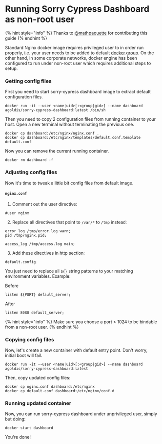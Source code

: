 # Running Sorry Cypress Dashboard as non-root user

{% hint style="info" %}
Thanks to [@mathpaquette](https://github.com/mathpaquette) for  contributing this guide
{% endhint %}

Standard Nginx docker image requires privileged user to in order run properly, i.e. your user needs to be added to default [docker group](https://docs.docker.com/engine/install/linux-postinstall). On the other hand, in some corporate networks, docker engine has been configured to run under non-root user which requires additional steps to setup.

### Getting config files

First you need to start sorry-cypress dashboard image to extract default configuration files.

```text
docker run -it --user <name|uid>[:<group|gid>] --name dashboard agoldis/sorry-cypress-dashboard:latest /bin/sh
```

Then you need to copy 2 configuration files from running container to your host. Open a new terminal without terminating the previous one.

```text
docker cp dashboard:/etc/nginx/nginx.conf .
docker cp dashboard:/etc/nginx/templates/default.conf.template default.conf
```

Now you can remove the current running container.

```text
docker rm dashboard -f
```

### Adjusting config files

Now it's time to tweak a little bit config files from default image.

#### `nginx.conf`

1. Comment out the user directive:

```text
#user nginx
```

2. Replace all directives that point to `/var/*` to `/tmp` instead:

```text
error_log /tmp/error.log warn;
pid /tmp/nginx.pid;

access_log /tmp/access.log main;
```

3. Add these directives in http section:

`default.config`

You just need to replace all `${}` string patterns to your matching environment variables. Example:

Before

`listen ${PORT} default_server;`

After

`listen 8080 default_server;`

{% hint style="info" %}
Make sure you choose a port &gt; 1024 to be bindable from a non-root user.
{% endhint %}

### Copying config files

Now, let's create a new container with default entry point. Don't worry, initial boot will fail.

```text
docker run -it --user <name|uid>[:<group|gid>] --name dashboard agoldis/sorry-cypress-dashboard:latest
```

Then, copy updated config files:

```text
docker cp nginx.conf dashboard:/etc/nginx
docker cp default.conf dashboard:/etc/nginx/conf.d
```

### Running updated container

Now, you can run sorry-cypress dashboard under unprivileged user, simply but doing:

```text
docker start dashboard
```

You're done!

